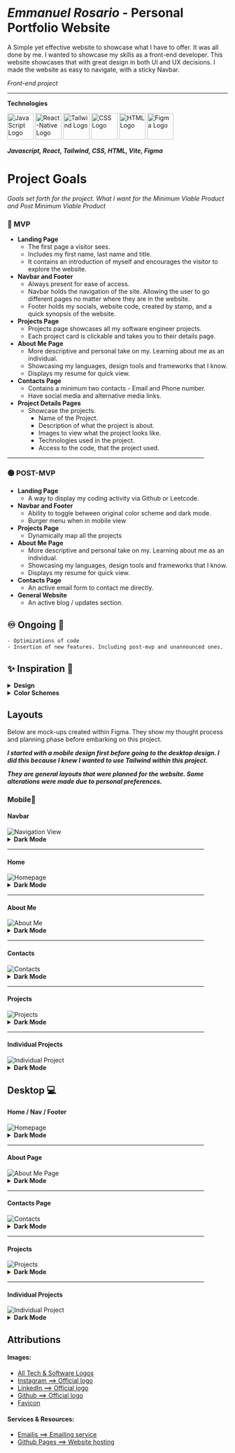 # **_Emmanuel Rosario_** - Personal Portfolio Website

A Simple yet effective website to showcase what I have to offer. It was all done by me.
I wanted to showcase my skills as a front-end developer. This website showcases that with great design in both UI and UX decisions.
I made the website as easy to navigate, with a sticky Navbar.

_Front-end project_

<hr >

**Technologies**

<img src="./public/assets/Logos/js.png" alt="JavaScript Logo" width="60"/>
<img src="./public/assets/Logos/icons8-react-native-96.png" alt="React-Native Logo" width="60"/>
<img src="public/assets/Logos/icons8-tailwind-css-96.png" alt="Tailwind Logo" width="60"/>
<img src="./public/assets/Logos/icons8-css-logo-96.png" alt="CSS Logo" width="60"/>
<img src="./public/assets/Logos/icons8-html-logo-96.png" alt="HTML Logo" width="60"/>
<img src="./public/assets/Logos/icons8-figma-96.png" alt="Figma Logo" width="60"/>

**_Javascript, React, Tailwind, CSS, HTML, Vite, Figma_**

# Project Goals

_Goals set forth for the project._
_What I want for the Minimum Viable Product and Post Minimum Viable Product_

### 🔴 MVP

- **Landing Page**
  - The first page a visitor sees.
  - Includes my first name, last name and title.
  - It contains an introduction of myself and encourages the visitor to explore the website.
- **Navbar and Footer**
  - Always present for ease of access.
  - Navbar holds the navigation of the site. Allowing the user to go different pages no matter where they are in the website.
  - Footer holds my socials, website code, created by stamp, and a quick synopsis of the website.
- **Projects Page**
  - Projects page showcases all my software engineer projects.
  - Each project card is clickable and takes you to their details page.
- **About Me Page**
  - More descriptive and personal take on my. Learning about me as an individual.
  - Showcasing my languages, design tools and frameworks that I know.
  - Displays my resume for quick view.
- **Contacts Page**
  - Contains a minimum two contacts - Email and Phone number.
  - Have social media and alternative media links.
- **Project Details Pages**
  - Showcase the projects.
    - Name of the Project.
    - Description of what the project is about.
    - Images to view what the project looks like.
    - Technologies used in the project.
    - Access to the code, that the project used.

<hr width="450"/>

### 🟢 POST-MVP

- **Landing Page**
  - A way to display my coding activity via Github or Leetcode.
- **Navbar and Footer**
  - Ability to toggle between original color scheme and dark mode.
  - Burger menu when in mobile view
- **Projects Page**
  - Dynamically map all the projects
- **About Me Page**
  - More descriptive and personal take on my. Learning about me as an individual.
  - Showcasing my languages, design tools and frameworks that I know.
  - Displays my resume for quick view.
- **Contacts Page**
  - An active email form to contact me directly.
- **General Website**
  - An active blog / updates section.

## ♾ Ongoing 🔄

    - Optimizations of code
    - Insertion of new features. Including post-mvp and unannounced ones.

## ✨ Inspiration 🌟

<details> 
<summary>  <b> Design</b> </summary>

My inspiration for my website was to be reminscent of the older desktop's crash screens. Primarily with the color scheme, fonts and overall feel that was provided. Below are some examples that I took inspiration from.

### vv Windows 11 Crash vv

<img src="./public/Website-Design/Windows-11-Crash.webp" alt="Windows 11 Crash Screen"/>

### vv Windows 9x Crash vv

<img src="./public/Website-Design/Windows_9X_BSOD.png" alt="Windos 9X Crash"/>

<br>

These screens were created to be simple yet invoke a sense of urgancy to the user. Displaying text that just described to the issue with the computer.

_Within the website, I didn't want to give that sense of urgency at that level of intensity. Rather, give the feeling of professional yet simple. So I implemented more colors and used shape to help display that. Curving edges, softer type and using warm and inviting colors._

</details>

<details>
  <summary> <b>Color Schemes</b> </summary>
  <br>

### Default Color Scheme

 <img src="./public/Website-Design/Portfolio-Scheme.png" alt="Website Color Scheme - Yellow, Dark Blue, Blue, Light Blue, White " />

### Default Color Scheme Guidelines

 <img src="./public/Website-Design/Color-Scheme-Guidelines.png" alt="Website Color Scheme Guidelines" />
<hr/>

### Dark Color Scheme

<img src="./public/Website-Design/Dark-Mode-Site/Serious-Pop.png" alt="Website Color Scheme - Gold, Matt Black, Grey, Baby Blue, White " />

### Dark Color Scheme Guidelines

 <img src="./public/Website-Design/Dark-Mode-Site/Color-Scheme-Guide-Dark.png" alt="Website Color Scheme Guidelines" />

### Alternate Themes / Draft Themes

<img src="./public/Website-Design/Alt-Colors.png" alt="Alternate Website Color Schemes - Brainstorming" />

</details>

## Layouts

Below are mock-ups created within Figma. They show my thought process and planning phase before embarking on this project.

**_I started with a mobile design first before going to the desktop design. I did this because I knew I wanted to use Tailwind within this project._**

**_They are general layouts that were planned for the website. Some alterations were made due to personal preferences._**

### Mobile📱

#### Navbar

<img src="./public/Website-Design/Nav.png" alt="Navigation View"/>

<details>
<summary><b>Dark Mode</b></summary>
<img src="./public/Website-Design/Dark-Mode-Site/ Nav-Dark.png" alt="Navigation View - Mobile - Dark"/>
</details>
<hr width="450"/>

#### Home

<img src="./public/Website-Design/Mobile-Home.png" alt="Homepage" />

<details>
<summary><b>Dark Mode</b></summary>
<img src="./public/Website-Design/Dark-Mode-Site/Mobile-Home-Dark.png" alt="Homepage - Mobile - Dark"/>
</details>
<hr width="450"/>

#### About Me

<img src="./public/Website-Design/Mobile-About-Me.png" alt="About Me" />
<details>
<summary><b>Dark Mode</b></summary>
<img src="./public/Website-Design/Dark-Mode-Site/Mobile-About-Me-Dark.png" alt="About Me Page - Mobile - Dark"/>
</details>
<hr width="450"/>

#### Contacts

<img src="./public/Website-Design/Mobile-Contacts.png" alt="Contacts" />
<details>
<summary><b>Dark Mode</b></summary>
<img src="./public/Website-Design/Dark-Mode-Site/Mobile-Contacts-Dark.png" alt="Contacts Page - Mobile - Dark"/>
</details>
<hr width="450"/>

#### Projects

<img src="./public/Website-Design/Mobile-Projects.png" alt="Projects" />
<details>
<summary><b>Dark Mode</b></summary>
<img src="./public/Website-Design/Dark-Mode-Site/Mobile-Projects-Dark.png" alt="Projects Page - Mobile - Dark "/>
</details>
<hr width="450"/>

#### Individual Projects

<img src="./public/Website-Design/Mobile-Individual-Project.png" alt="Individual Project" />
<details>
<summary><b>Dark Mode</b></summary>
<img src="./public/Website-Design/Dark-Mode-Site/Mobile-Single-Project-Dark.pngg" alt="Individual Project - Mobile - Dark"/>
</details>

## Desktop 💻

#### Home / Nav / Footer

<img src="./public/Website-Design/Homepage.png" alt="Homepage" />

<details>
<summary><b>Dark Mode</b></summary>
<img src="./public/Website-Design/Dark-Mode-Site/Dark-Homepage.png" alt="Homepage - Dark" />
</details>
<hr width="450"/>

#### About Page

<img src="./public/Website-Design/About-Me-Page.png" alt="About Me Page" />

<details>
<summary><b>Dark Mode</b></summary>
<img src="./public/Website-Design/Dark-Mode-Site/About-Me-Page-Dark.png" alt="About Me Page - Dark" />
</details>
<hr width="450"/>

#### Contacts Page

<img src="./public/Website-Design/Contacts.png" alt="Contacts" />

<details>
<summary><b>Dark Mode</b></summary>
<img src="./public/Website-Design/Dark-Mode-Site/Dark-Contacts.png" alt="Contacts - Dark" />
</details>
<hr width="450"/>

#### Projects

<img src="./public/Website-Design/Projects.png" alt="Projects" />

<details>
<summary><b>Dark Mode</b></summary>
<img src="./public/Website-Design/Dark-Mode-Site/Projects-Page-Dark.png" alt=" Project - Dark" />
</details>
<hr width="450"/>

#### Individual Projects

<img src="./public/Website-Design/Individual-Projec.png" alt="Individual Project" />

<details>
<summary><b>Dark Mode</b></summary>
<img src="./public/Website-Design/Dark-Mode-Site/Indivdual-Project-Dark.png" alt="Individual Project - Dark" />
</details>

## Attributions

#### Images:

- [All Tech & Software Logos](icons8.com)
- [Instagram ⟹ Official logo](https://about.meta.com/brand/resources/instagram/instagram-brand/)
- [LinkedIn ⟹ Official logo](brand.linkedin.com)
- [Github ⟹ Official logo](https://github.com/logos)
- [Favicon](https://favicon.io/)

#### Services & Resources:

- [Emailjs ⟹ Emailing service](https://www.emailjs.com/)
- [Github Pages ⟹ Website hosting](https://pages.github.com/)

